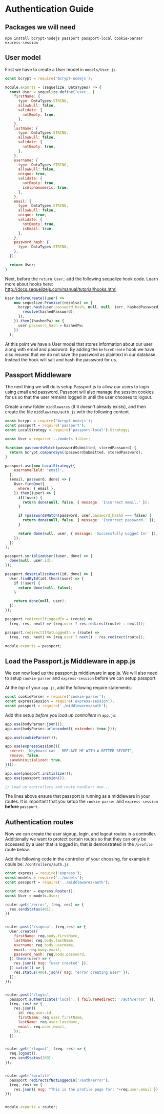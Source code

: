 # Authentication Guide

## Packages we will need

`npm install bcrypt-nodejs passport passport-local cookie-parser express-session`

## User model

First we have to create a User model in `models/User.js`.

```js
const bcrypt = require('bcrypt-nodejs');

module.exports = (sequelize, DataTypes) => {
  const User = sequelize.define('user', {
    firstName: {
      type: DataTypes.STRING,
      allowNull: false,
      validate: {
        notEmpty: true,
      },
    },
    lastName: {
      type: DataTypes.STRING,
      allowNull: false,
      validate: {
        notEmpty: true,
      },
    },
    username: {
      type: DataTypes.STRING,
      allowNull: false,
      unique: true,
      validate: {
        notEmpty: true,
        isAlphanumeric: true,
      },
    },
    email: {
      type: DataTypes.STRING,
      allowNull: false,
      unique: true,
      validate: {
        notEmpty: true,
        isEmail: true,
      },
    },
    password_hash: {
      type: DataTypes.STRING,
    },
  });

  return User;
}
```

Next, before the `return User;` add the following sequelize hook code. Learn more about hooks here: http://docs.sequelizejs.com/manual/tutorial/hooks.html

```js
User.beforeCreate((user) =>
    new sequelize.Promise((resolve) => {
      bcrypt.hash(user.password_hash, null, null, (err, hashedPassword) => {
        resolve(hashedPassword);
      });
    }).then((hashedPw) => {
      user.password_hash = hashedPw;
    })
  );
```

At this point we have a User model that stores information about our user along with email and password. By adding the `beforeCreate` hook we have also insured that we do not save the password as plaintext in our database. Instead the hook will salt and hash the password for us.

## Passport Middleware

The next thing we will do is setup Passport.js to allow our users to login using email and password. Passport will also manage the session cookies for us so that the user remains logged in until the user chooses to logout.

Create a new folder `middlewares` (if it doesn't already exists), and then create the file `middlewares/auth.js` with the following content.

```js
const bcrypt = require('bcrypt-nodejs');
const passport = require('passport');
const LocalStrategy = require('passport-local').Strategy;

const User = require('../models').User;

function passwordsMatch(passwordSubmitted, storedPassword) {
  return bcrypt.compareSync(passwordSubmitted, storedPassword);
}

passport.use(new LocalStrategy({
    usernameField: 'email',
  },
  (email, password, done) => {
    User.findOne({
      where: { email },
    }).then((user) => {
      if(!user) {
        return done(null, false, { message: 'Incorrect email.' });
      }

      if (passwordsMatch(password, user.password_hash) === false) {
        return done(null, false, { message: 'Incorrect password.' });
      }

      return done(null, user, { message: 'Successfully Logged In!' });
    });
  })
);

passport.serializeUser((user, done) => {
  done(null, user.id);
});

passport.deserializeUser((id, done) => {
  User.findById(id).then((user) => {
    if (!user) {
      return done(null, false);
    }

    return done(null, user);
  });
});

passport.redirectIfLoggedIn = (route) =>
  (req, res, next) => (req.user ? res.redirect(route) : next());

passport.redirectIfNotLoggedIn = (route) =>
  (req, res, next) => (req.user ? next() : res.redirect(route));

module.exports = passport;
```

## Load the Passport.js Middleware in app.js

We can now load up the passport.js middleware in app.js. We will also need to setup `cookie-parser` and `express-session` before we can setup passport.

At the _top_ of your `app.js`, add the following require statements:

```js
const cookieParser = require('cookie-parser');
const expressSession = require('express-session');
const passport = require('./middlewares/auth');
```

Add this setup _before you load up controllers_ in `app.js`:

```js
app.use(bodyParser.json());
app.use(bodyParser.urlencoded({ extended: true }));

app.use(cookieParser());

app.use(expressSession(({
  secret: 'keyboard cat - REPLACE ME WITH A BETTER SECRET',
  resave: false,
  saveUninitialized: true,
})));

app.use(passport.initialize());
app.use(passport.session());

// load up controllers and route handlers now...
```

The lines above ensure that passport is running as a middleware in your routes. It is important that you setup the `cookie-parser` and `express-session` **before** `passport`.

## Authentication routes

Now we can create the user signup, login, and logout routes in a controller. Additionally we want to protect certain routes so that they can only be accessed by a user that is logged in, that is demonstrated in the `/profile` route below.

Add the following code in the controller of your choosing, for example it coule be: `/controllers/auth.js`

```js
const express = require('express');
const models = require('../models');
const passport = require('../middlewares/auth');

const router = express.Router();
const User = models.User;

router.get('/error', (req, res) => {
  res.sendStatus(401);
})


router.post('/signup', (req,res) => {
  User.create({
    firstName: req.body.firstName,
    lastName: req.body.lastName,
    username: req.body.username,
    email: req.body.email,
    password_hash: req.body.password,
  }).then((user) => {
    res.json({ msg: "user created" });
  }).catch(() => {
    res.status(400).json({ msg: "error creating user" });
  });
});


router.post('/login',
  passport.authenticate('local', { failureRedirect: '/auth/error' }),
  (req, res) => {
    res.json({
      id: req.user.id,
      firstName: req.user.firstName,
      lastName: req.user.lastName,
      email: req.user.email,
    });
  });


router.get('/logout', (req, res) => {
  req.logout();
  res.sendStatus(200);
});


router.get('/profile',
  passport.redirectIfNotLoggedIn('/auth/error'),
  (req, res) => {
    res.json({ msg: "This is the profile page for: "+req.user.email });
});


module.exports = router;
```
